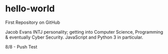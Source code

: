 # hello-world
First Repository on GitHub

Jacob Evans INTJ personality; getting into Computer Science, Programming & eventually Cyber Security.
JavaScript and Python 3 in particular.

8/8 - Push Test
